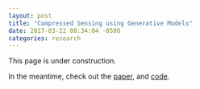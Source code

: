 ```yaml
---
layout: post
title: "Compressed Sensing using Generative Models"
date: 2017-03-22 08:34:04 -0500
categories: research
---
```



This page is under construction.

In the meantime, check out the [paper][paper], and [code][code].

[paper]: /assets/csgm/paper.pdf
[code]: https://github.com/AshishBora/csgm